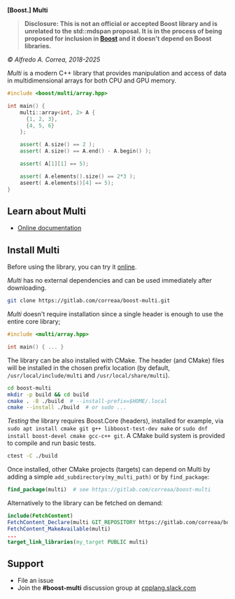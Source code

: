 <!--
(pandoc `#--from gfm` --to html --standalone --metadata title=" " $0 > $0.html) && firefox --new-window $0.html; sleep 5; rm $0.html; exit
-->

**[Boost.] Multi**

> **Disclosure: This is not an official or accepted Boost library and is unrelated to the std::mdspan proposal. It is in the process of being proposed for inclusion in [Boost](https://www.boost.org/) and it doesn't depend on Boost libraries.**

_© Alfredo A. Correa, 2018-2025_

_Multi_ is a modern C++ library that provides manipulation and access of data in multidimensional arrays for both CPU and GPU memory.

```cpp
#include <boost/multi/array.hpp>

int main() {
    multi::array<int, 2> A {
      {1, 2, 3},
      {4, 5, 6}
    };

    assert( A.size() == 2 );
    assert( A.size() == A.end() - A.begin() );

    assert( A[1][1] == 5);

    assert( A.elements().size() == 2*3 );
    aseert( A.elements()[4] == 5);
}
```

## Learn about Multi

* [Online documentation](https://correaa.gitlab.io/boost-multi/multi.html)

## Install Multi

Before using the library, you can try it [online](https://godbolt.org/z/dvacqK8jE).

_Multi_ has no external dependencies and can be used immediately after downloading.
```bash
git clone https://gitlab.com/correaa/boost-multi.git
```

_Multi_ doesn't require installation since a single header is enough to use the entire core library;
```c++
#include <multi/array.hpp>

int main() { ... }
```

The library can be also installed with CMake.
The header (and CMake) files will be installed in the chosen prefix location (by default, `/usr/local/include/multi` and `/usr/local/share/multi`).
```bash
cd boost-multi
mkdir -p build && cd build
cmake . -B ./build  # --install-prefix=$HOME/.local
cmake --install ./build  # or sudo ...
```

_Testing_ the library requires Boost.Core (headers), installed for example, via `sudo apt install cmake git g++ libboost-test-dev make` or `sudo dnf install boost-devel cmake gcc-c++ git`.
A CMake build system is provided to compile and run basic tests.
```bash
ctest -C ./build
```

Once installed, other CMake projects (targets) can depend on Multi by adding a simple `add_subdirectory(my_multi_path)` or by `find_package`:
```cmake
find_package(multi)  # see https://gitlab.com/correaa/boost-multi
```

Alternatively to the library can be fetched on demand:
```cmake
include(FetchContent)
FetchContent_Declare(multi GIT_REPOSITORY https://gitlab.com/correaa/boost-multi.git)
FetchContent_MakeAvailable(multi)
...
target_link_libraries(my_target PUBLIC multi)
```

## Support

* File an issue
* Join the **#boost-multi** discussion group at [cpplang.slack.com](https://cpplang.slack.com/)
